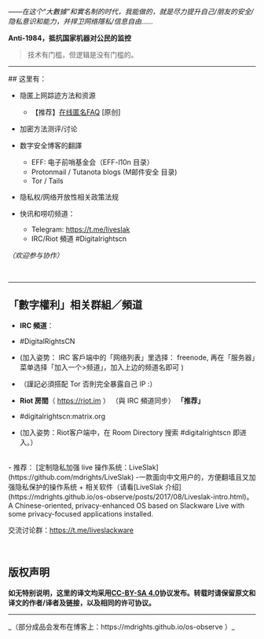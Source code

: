 *——在这个“大數據”和實名制的时代，我能做的，就是尽力提升自己/朋友的安全/隐私意识和能力，并捍卫网络隱私/信息自由……*

**Anti-1984，抵抗国家机器对公民的监控**

> 技术有门槛，但逻辑是没有门槛的。

<hr>
## 这里有：

- 隐匿上网踪迹方法和资源
	- 【推荐】[在线匿名FAQ](https://github.com/mdrights/Digital-rights/blob/master/%E5%9C%A8%E7%BA%BF%E5%8C%BF%E5%90%8DFAQ.md) [原创]

- 加密方法测评/讨论

- 数字安全博客的翻譯
	- EFF: 电子前哨基金会（EFF-l10n 目录）	
	- Protonmail / Tutanota blogs (M邮件安全 目录)
	- Tor / Tails 

- 隐私权/网络开放性相关政策法规

- 快讯和唠叨频道：
	- Telegram: https://t.me/liveslak  
	- IRC/Riot 頻道 #Digitalrightscn 

*（欢迎参与协作）*

<br /> 
<hr>

## 「數字權利」相关群組／頻道

- **IRC 頻道**：
 - #DigitalRightsCN
 - (加入姿势： IRC 客戶端中的「网络列表」里选择： freenode, 再在「服务器」菜单选择「加入一个>频道」，加入上边的频道名即可 )
 - （謹記必須搭配 Tor 否則完全暴露自己 IP :）

- **Riot 房間**（ https://riot.im ） （與 IRC 頻道同步） **「推荐」**
 - #digitalrightscn:matrix.org
 - (加入姿势：Riot客户端中，在 Room Directory 搜索 #digitalrightscn 即进入。）


<br />
- 推荐：  
[定制隐私加强 live 操作系统：LiveSlak](https://github.com/mdrights/LiveSlak) -一款面向中文用户的，方便翻墙且又加强隐私保护的操作系统 + 相关软件（请看[LiveSlak 介绍](https://mdrights.github.io/os-observe/posts/2017/08/Liveslak-intro.html)。 A Chinese-oriented, privacy-enhanced OS based on Slackware Live with some privacy-focused applications installed.   

交流讨论群：https://t.me/liveslackware



<br />

## 版权声明

**如无特别说明，这里的译文均采用[CC-BY-SA 4.0](https://creativecommons.org/licenses/by-sa/4.0/deed.zh)协议发布。转载时请保留原文和译文的作者/译者及链接，以及相同的许可协议。**

<hr>
_（部分成品会发布在博客上：https://mdrights.github.io/os-observe ）_

